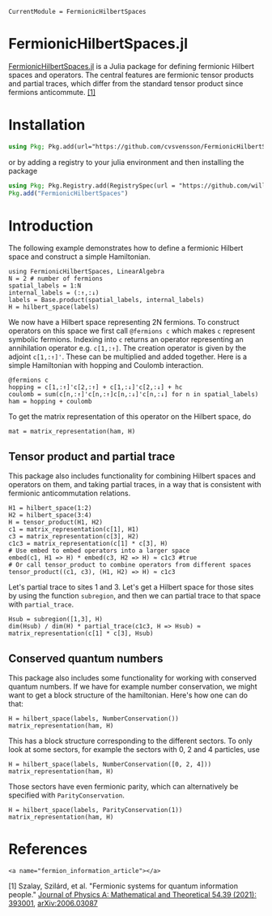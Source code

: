 ```@meta
CurrentModule = FermionicHilbertSpaces
```

# FermionicHilbertSpaces.jl

[FermionicHilbertSpaces.jl](https://github.com/cvsvensson/FermionicHilbertSpaces.jl) is a Julia package for defining fermionic Hilbert spaces and operators. The central features are fermionic tensor products and partial traces, which differ from the standard tensor product since fermions anticommute. 
[[1]](#fermion_information_article) 


# Installation 
```julia
using Pkg; Pkg.add(url="https://github.com/cvsvensson/FermionicHilbertSpaces.jl")
```
or by adding a registry to your julia environment and then installing the package
```julia
using Pkg; Pkg.Registry.add(RegistrySpec(url = "https://github.com/williamesamuelson/PackageRegistry"))
Pkg.add("FermionicHilbertSpaces")
```

# Introduction

The following example demonstrates how to define a fermionic Hilbert space and construct a simple Hamiltonian.
```@example intro
using FermionicHilbertSpaces, LinearAlgebra
N = 2 # number of fermions
spatial_labels = 1:N 
internal_labels = (:↑,:↓)
labels = Base.product(spatial_labels, internal_labels) 
H = hilbert_space(labels) 
```
We now have a Hilbert space representing 2N fermions. To construct operators on this space we first call `@fermions c` which makes `c` represent symbolic fermions. Indexing into `c` returns an operator representing an annihilation operator e.g. `c[1,:↑]`. The creation operator is given by the adjoint `c[1,:↑]'`. These can be multiplied and added together. Here is a simple Hamiltonian with hopping and Coulomb interaction.
```@example intro
@fermions c
hopping = c[1,:↑]'c[2,:↑] + c[1,:↓]'c[2,:↓] + hc 
coulomb = sum(c[n,:↑]'c[n,:↑]c[n,:↓]'c[n,:↓] for n in spatial_labels)
ham = hopping + coulomb
```
To get the matrix representation of this operator on the Hilbert space, do
```@example intro
mat = matrix_representation(ham, H)
```

## Tensor product and partial trace
This package also includes functionality for combining Hilbert spaces and operators on them, and taking partial traces, in a way that is consistent with fermionic anticommutation relations. 
```@example intro
H1 = hilbert_space(1:2)
H2 = hilbert_space(3:4)
H = tensor_product(H1, H2)
c1 = matrix_representation(c[1], H1)
c3 = matrix_representation(c[3], H2)
c1c3 = matrix_representation(c[1] * c[3], H)
# Use embed to embed operators into a larger space
embed(c1, H1 => H) * embed(c3, H2 => H) ≈ c1c3 #true 
# Or call tensor_product to combine operators from different spaces
tensor_product((c1, c3), (H1, H2) => H) ≈ c1c3 
```
Let's partial trace to sites 1 and 3. Let's get a Hilbert space for those sites by using the function `subregion`, and then we can partial trace to that space with `partial_trace`.
```@example intro
Hsub = subregion([1,3], H)
dim(Hsub) / dim(H) * partial_trace(c1c3, H => Hsub) ≈ matrix_representation(c[1] * c[3], Hsub)
```

## Conserved quantum numbers
This package also includes some functionality for working with conserved quantum numbers. If we have for example number conservation, we might want to get a block structure of the hamiltonian. Here's how one can do that:
```@example intro
H = hilbert_space(labels, NumberConservation())
matrix_representation(ham, H)
```
This has a block structure corresponding to the different sectors. To only look at some sectors, for example the sectors with 0, 2 and 4 particles, use
```@example intro
H = hilbert_space(labels, NumberConservation([0, 2, 4]))
matrix_representation(ham, H)
```

Those sectors have even fermionic parity, which can alternatively be specified with `ParityConservation`.
```@example intro
H = hilbert_space(labels, ParityConservation(1))
matrix_representation(ham, H)
```

# References
```@raw html
<a name="fermion_information_article"></a>
```
[1] Szalay, Szilárd, et al. "Fermionic systems for quantum information people." [Journal of Physics A: Mathematical and Theoretical 54.39 (2021): 393001](https://doi.org/10.1088/1751-8121/ac0646), [arXiv:2006.03087](https://arxiv.org/abs/2006.03087)